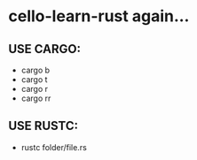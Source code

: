 # cello-learn-rust again...

## USE CARGO:
- cargo b
- cargo t
- cargo r
- cargo rr

## USE RUSTC:
- rustc folder/file.rs
